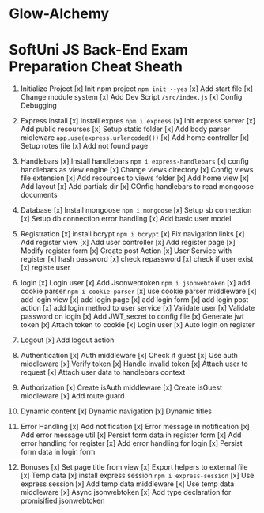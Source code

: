 # Glow-Alchemy
# SoftUni JS Back-End Exam Preparation Cheat Sheath

1. Initialize Project
[x] Init npm project   `npm init --yes`
[x] Add start file
[x] Change module system
[x] Add Dev Script `/src/index.js`
[x] Config Debugging
2. Express install 
[x] Install expres `npm i express`
[x] Init express server
[x] Add public resourses
[x] Setup static folder
[x] Add body parser midleware `app.use(express.urlencoded())`
[x] Add home controller
[x] Setup rotes file
[x] Add not found page
3. Handlebars
[x] Install handlebars `npm i express-handlebars`
[x] config handlebars as view engine
[x] Change views directory
[x] Config views file extension
[x] Add resources to views folder
[x] Add home view
[x] Add layout
[x] Add partials dir
[x] COnfig handlebars to read mongoose documents
4. Database
[x] Install mongoose `npm i mongoose`
[x] Setup sb connection
[x] Setup db connection error handling
[x] Add basic user model
5. Registration
[x] install bcrypt `npm i bcrypt`
[x] Fix navigation links
[x] Add register view
[x] Add user controller
[x] Add register page
[x] Modify register form
[x] Create post Action
[x] User Service with register
[x] hash password
[x] check repassword
[x] check if user exist 
[x] registe user

6. login
[x] Login user
[x] Add Jsonwebtoken `npm i jsonwebtoken`
[x] add cookie parser `npm i cookie-parser`
[x] use cookie parser middleware
[x] add login view
[x] add login page
[x] add login form
[x] add login post action
[x] add login method to user service
[x] Validate user
[x] Validate password on login
[x] Add JWT_secret to config file
[x] Generate jwt token
[x] Attach token to cookie
[x] Login user
[x] Auto login on register
7. Logout
[x] Add logout action
8. Authentication
[x] Auth middleware
[x] Check if guest
[x] Use auth middleware
[x] Verify token
[x] Handle invalid token
[x] Attach user to request
[x] Attach user data to handlebars context
9. Authorization
[x] Create isAuth middleware
[x] Create isGuest middleware
[x] Add route guard
10. Dynamic content
[x] Dynamic navigation
[x] Dynamic titles
11. Error Handling
[x] Add notification
[x] Error message in notification
[x] Add error message util
[x] Persist form data in register form
[x] Add error handling for register
[x] Add error handling for login
[x] Persist form data in login form 
12. Bonuses
[x] Set page title from view
[x] Export helpers to external file
[x] Temp data
 [x] install express session `npm i express-session`
 [x] Use express session
 [x] Add temp data middleware
 [x] Use temp data middleware
 [x]  Async jsonwebtoken
 [x] Add type declaration for promisified jsonwebtoken

